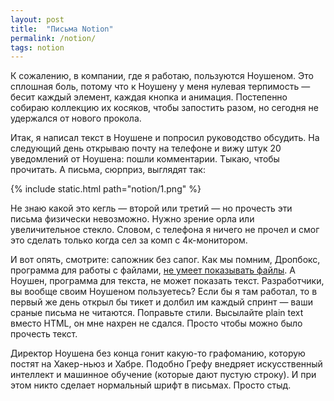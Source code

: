 ```yaml
---
layout: post
title:  "Письма Notion"
permalink: /notion/
tags: notion
---
```


К сожалению, в компании, где я работаю, пользуются Ноушеном. Это сплошная боль, потому что к Ноушену у меня нулевая терпимость — бесит каждый элемент, каждая кнопка и анимация. Постепенно собираю коллекцию их косяков, чтобы запостить разом, но сегодня не удержался от нового прокола.

Итак, я написал текст в Ноушене и попросил руководство обсудить. На следующий день открываю почту на телефоне и вижу штук 20 уведомлений от Ноушена: пошли комментарии. Тыкаю, чтобы прочитать. А письма, сюрприз, выглядят так:

{% include static.html path="notion/1.png" %}

Не знаю какой это кегль  — второй или третий — но прочесть эти письма физически невозможно. Нужно зрение орла или увеличительное стекло. Словом, с телефона я ничего не прочел и смог это сделать только когда сел за комп с 4к-монитором.

И вот опять, смотрите: сапожник без сапог. Как мы помним, Дропбокс, программа для работы с файлами, [не умеет показывать файлы](/design-dropbox/). А Ноушен, программа для текста, не может показать текст. Разработчики, вы вообще своим Ноушеном пользуетесь? Если бы я там работал, то в первый же день открыл бы тикет и долбил им каждый спринт — ваши сраные письма не читаются. Поправьте стили. Высылайте plain text вместо HTML, он мне нахрен не сдался. Просто чтобы можно было прочесть текст.

Директор Ноушена без конца гонит какую-то графоманию, которую постят на Хакер-ньюз и Хабре. Подобно Грефу внедряет искусственный интеллект и машинное обучение (которые дают пустую строку). И при этом никто сделает нормальный шрифт в письмах. Просто стыд.
